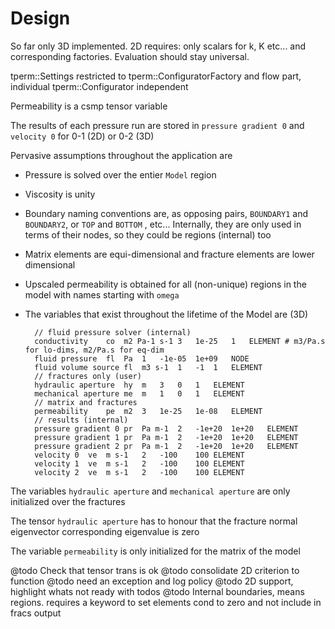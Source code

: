 # Design

So far only 3D implemented. 2D requires: only scalars for k, K etc... and corresponding factories. Evaluation should stay universal.

tperm::Settings restricted to tperm::ConfiguratorFactory and flow part, individual tperm::Configurator independent

Permeability is a csmp tensor variable

The results of each pressure run are stored in `pressure gradient 0` and `velocity 0` for 0-1 (2D) or 0-2 (3D)

Pervasive assumptions throughout the application are

- Pressure is solved over the entier `Model` region
- Viscosity is unity
- Boundary naming conventions are, as opposing pairs, `BOUNDARY1` and `BOUNDARY2`, or `TOP` and `BOTTOM` , etc... Internally, they are only used in terms of their nodes, so they could be regions (internal) too
- Matrix elements are equi-dimensional and fracture elements are lower dimensional
- Upscaled permeability is obtained for all (non-unique) regions in the model with names starting with `omega`
- The variables that exist throughout the lifetime of the Model are (3D)
		
		// fluid pressure solver (internal)
		conductivity	co	m2 Pa-1 s-1	3	1e-25	1	ELEMENT # m3/Pa.s for lo-dims, m2/Pa.s for eq-dim
		fluid pressure	fl	Pa	1	-1e-05	1e+09	NODE
		fluid volume source	fl	m3 s-1	1	-1	1	ELEMENT
		// fractures only (user)
		hydraulic aperture	hy	m	3	0	1	ELEMENT
		mechanical aperture	me	m	1	0	1	ELEMENT
		// matrix and fractures
		permeability	pe	m2	3	1e-25	1e-08	ELEMENT
		// results (internal)
		pressure gradient 0	pr	Pa m-1	2	-1e+20	1e+20	ELEMENT
		pressure gradient 1	pr	Pa m-1	2	-1e+20	1e+20	ELEMENT
		pressure gradient 2	pr	Pa m-1	2	-1e+20	1e+20	ELEMENT
		velocity 0	ve	m s-1	2	-100	100	ELEMENT
		velocity 1	ve	m s-1	2	-100	100	ELEMENT
		velocity 2	ve	m s-1	2	-100	100	ELEMENT

The variables `hydraulic aperture` and `mechanical aperture` are only initialized over the fractures

The tensor `hydraulic aperture` has to honour that the fracture normal eigenvector corresponding eigenvalue is zero

The variable `permeability` is only initialized for the matrix of the model

@todo Check that tensor trans is ok
@todo consolidate 2D criterion to function
@todo need an exception and log policy
@todo 2D support, highlight whats not ready with todos
@todo Internal boundaries, means regions. requires a keyword to set elements cond to zero and not include in fracs output